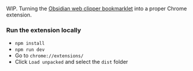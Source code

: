 WIP. Turning the [Obsidian web clipper bookmarklet](https://stephango.com/obsidian-web-clipper) into a proper Chrome extension.

### Run the extension locally

- `npm install`
- `npm run dev`
- Go to `chrome://extensions/`
- Click `Load unpacked` and select the `dist` folder
